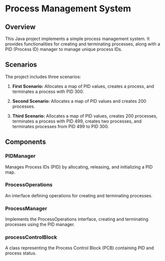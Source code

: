 # Process Management System

## Overview
This Java project implements a simple process management system. It provides functionalities for creating and terminating processes, along with a PID (Process ID) manager to manage unique process IDs.

## Scenarios
The project includes three scenarios:

1. **First Scenario:** Allocates a map of PID values, creates a process, and terminates a process with PID 300.

2. **Second Scenario:** Allocates a map of PID values and creates 200 processes.

3. **Third Scenario:** Allocates a map of PID values, creates 200 processes, terminates a process with PID 499, creates two processes, and terminates processes from PID 499 to PID 300.


## Components
### PIDManager
Manages Process IDs (PID) by allocating, releasing, and initializing a PID map.

### ProcessOperations
An interface defining operations for creating and terminating processes.

### ProcessManager
Implements the ProcessOperations interface, creating and terminating processes using the PID manager.

### processControlBlock
A class representing the Process Control Block (PCB) containing PID and process status.

